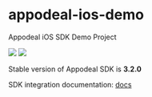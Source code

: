 # appodeal-ios-demo
Appodeal iOS SDK Demo Project

[![](https://img.shields.io/badge/docs-Swift-green.svg)](https://docs.appodeal.com/ios/get-started)
[![](https://img.shields.io/badge/docs-ObjectiveC-green.svg)](https://docs.appodeal.com/ios/get-started)

Stable version of Appodeal SDK is **3.2.0**
 
SDK integration documentation: [docs](https://docs.appodeal.com/ios/get-started)


